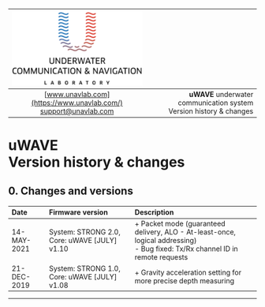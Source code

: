 | ![logo](/documentation/sm_logo.png) |  |
| :---: | ---: |
| [www.unavlab.com](https://www.unavlab.com/) <br/> [support@unavlab.com](mailto:support@unavlab.com) | **uWAVE** underwater communication system <br/> Version history & changes |
  
  
  
# uWAVE <br/> Version history & changes

<div style="page-break-after: always;"></div>

## 0. Changes and versions

| Date | Firmware version | Description |
| :--- | :--- | :--- |
| 14-MAY-2021 | System: STRONG 2.0, Core: uWAVE [JULY] v1.10 | + Packet mode (guaranteed delivery, ALO - At-least-once, logical addressing) </br> - Bug fixed: Tx/Rx channel ID in remote requests |
| 21-DEC-2019 | System: STRONG 1.0, Core: uWAVE [JULY] v1.08 | + Gravity acceleration setting for more precise depth measuring |    

________  
                    
<div style="page-break-after: always;"></div>
